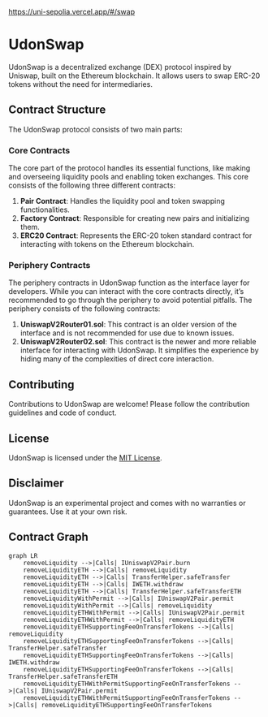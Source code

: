 https://uni-sepolia.vercel.app/#/swap
# UdonSwap

UdonSwap is a decentralized exchange (DEX) protocol inspired by Uniswap, built on the Ethereum blockchain. It allows users to swap ERC-20 tokens without the need for intermediaries.

## Contract Structure

The UdonSwap protocol consists of two main parts:

### Core Contracts

The core part of the protocol handles its essential functions, like making and overseeing liquidity pools and enabling token exchanges. This core consists of the following three different contracts:

1. **Pair Contract**: Handles the liquidity pool and token swapping functionalities.
2. **Factory Contract**: Responsible for creating new pairs and initializing them.
3. **ERC20 Contract**: Represents the ERC-20 token standard contract for interacting with tokens on the Ethereum blockchain.

### Periphery Contracts

The periphery contracts in UdonSwap function as the interface layer for developers. While you can interact with the core contracts directly, it’s recommended to go through the periphery to avoid potential pitfalls. The periphery consists of the following contracts:

1. **UniswapV2Router01.sol**: This contract is an older version of the interface and is not recommended for use due to known issues.
2. **UniswapV2Router02.sol**: This contract is the newer and more reliable interface for interacting with UdonSwap. It simplifies the experience by hiding many of the complexities of direct core interaction.

## Contributing

Contributions to UdonSwap are welcome! Please follow the contribution guidelines and code of conduct.

## License

UdonSwap is licensed under the [MIT License](LICENSE).

## Disclaimer

UdonSwap is an experimental project and comes with no warranties or guarantees. Use it at your own risk.

## Contract Graph

```mermaid
graph LR
    removeLiquidity -->|Calls| IUniswapV2Pair.burn
    removeLiquidityETH -->|Calls| removeLiquidity
    removeLiquidityETH -->|Calls| TransferHelper.safeTransfer
    removeLiquidityETH -->|Calls| IWETH.withdraw
    removeLiquidityETH -->|Calls| TransferHelper.safeTransferETH
    removeLiquidityWithPermit -->|Calls| IUniswapV2Pair.permit
    removeLiquidityWithPermit -->|Calls| removeLiquidity
    removeLiquidityETHWithPermit -->|Calls| IUniswapV2Pair.permit
    removeLiquidityETHWithPermit -->|Calls| removeLiquidityETH
    removeLiquidityETHSupportingFeeOnTransferTokens -->|Calls| removeLiquidity
    removeLiquidityETHSupportingFeeOnTransferTokens -->|Calls| TransferHelper.safeTransfer
    removeLiquidityETHSupportingFeeOnTransferTokens -->|Calls| IWETH.withdraw
    removeLiquidityETHSupportingFeeOnTransferTokens -->|Calls| TransferHelper.safeTransferETH
    removeLiquidityETHWithPermitSupportingFeeOnTransferTokens -->|Calls| IUniswapV2Pair.permit
    removeLiquidityETHWithPermitSupportingFeeOnTransferTokens -->|Calls| removeLiquidityETHSupportingFeeOnTransferTokens
```

